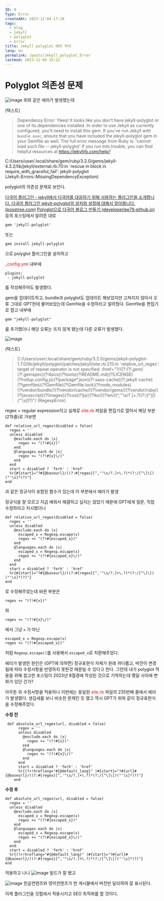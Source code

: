 ```yaml
---
ID: 0
Type: Error
createdAt: 2023-12-04 17:18
tags:
  - blog
  - jekyll
  - polyglot
  - error
title: Jekyll polyglot 에러 처리
lang: ko
permalink: /posts/Jekyll_polyglot_Error
lastmod: 2023-12-04 15:22
---
```

# Polyglot 의존성 문제
![image](https://github.com/hionpu/hionpu.github.io/assets/111286364/c9f5de67-c2b2-45e1-9bfd-00c92524ac97)
위와 같은 에러가 발생했는데

(텍스트)
>Dependency Error: Yikes! It looks like you don't have jekyll-polyglot or one of its dependencies installed. In order to use Jekyll as currently configured, you'll need to install this gem. If you've run Jekyll with `bundle exec`, ensure that you have included the jekyll-polyglot gem in your Gemfile as well. The full error message from Ruby is: 'cannot load such file -- jekyll-polyglot' If you run into trouble, you can find helpful resources at https://jekyllrb.com/help/!
>
C:/Users/user/.local/share/gem/ruby/3.2.0/gems/jekyll-4.3.2/lib/jekyll/external.rb:70:in `rescue in block in require_with_graceful_fail': jekyll-polyglot (Jekyll::Errors::MissingDependencyException)

polyglot의 의존성 문제로 보인다. 

[다국어 플러그인 - jekyll에서 다국어를 대응하기 위해 사용하는 플러그인을 소개합니다. 다국어 플러그인 jekyll-polyglot의 설치와 설정에 대해서 알아봅니다. (posstree.com)](https://deku.posstree.com/ko/jekyll/multi-languages-plugin/?fbclid=IwAR0QSbEdz_KGj4C4DHggh1aFAhVFoUzv35E3bsnf7eRa8tG79REkvVaQorQ)
[Polyglot으로 다국어 블로그 만들기 (developerlee79.github.io)](https://developerlee79.github.io/blog/polyglot)
등의 포스팅에서 알려준 대로

```
gem 'jekyll-polyglot'
```
또는
```
gem install jekyll-polyglot
```
으로 polyglot 플러그인을 설치하고

<font color = "red">_config.yml </font>내부에 
```
plugins: 
 - jekyll-polyglot
```
를 작성해주어도 발생했다.

gem을 업데이트하고, bundle과 polyglot도 업데이트 해보았지만 고쳐지지 않아서 오류 그대로 GPT한테 물어보았는데 Gemfile을 수정하라고 알려줬다. Gemfile을 편집기로 열고 내부에
```
gem "jekyll-polyglot"
```
를 추가했더니 해당 오류는 뜨지 않게 됐는데 다른 오류가 발생했다.

![image](https://github.com/hionpu/hionpu.github.io/assets/111286364/2118171b-7556-43b8-86b9-6ac2236cfc2b)

(텍스트)
> C:/Users/user/.local/share/gem/ruby/3.2.0/gems/jekyll-polyglot-1.7.0/lib/jekyll/polyglot/patches/jekyll/site.rb:215:in `relative_url_regex': target of repeat operator is not specified: /href="?\/((?:(?!*.gem)(?!*.gemspec)(?!docs)(?!tools)(?!README.md)(?!LICENSE)(?!rollup.config.js)(?!package*.json)(?!.sass-cache)(?!.jekyll-cache)(?!gemfiles)(?!Gemfile)(?!Gemfile.lock)(?!node_modules)(?!vendor\/bundle\/)(?!vendor\/cache\/)(?!vendor\/gems\/)(?!vendor\/ruby\/)(?!javascript)(?!images)(?!css)(?!ja\/)(?!ko\/)(?!en\/)[^,'"\s\/?.]+\.?)*(?:\/[^\]\[)("'\s]*)?)"/ (RegexpError)

regex = regular expression이고 실제로 <font color = "red">site.rb </font> 파일을 편집기로 열어서 해당 부분(215줄)로 가보면

```
def relative_url_regex(disabled = false)
  regex = ''
  unless disabled
    @exclude.each do |x|
      regex += "(?!#{x})"
    end
    @languages.each do |x|
      regex += "(?!#{x}\/)"
    end
  end
  start = disabled ? 'ferh' : 'href'
  %r{#{start}="?#{@baseurl}/((?:#{regex}[^,'"\s/?.]+\.?)*(?:/[^\]\[)("'\s]*)?)"}
end
```

과 같은 정규식이 포함된 함수가 있는데 이 부분에서 에러가 발생

정규식을 잘 모르고 지금 배워서 해결하고 싶지는 않았기 때문에 GPT에게 질문, 직접 수정하라고 지시했더니 

```
def relative_url_regex(disabled = false)
  regex = ''
  unless disabled
    @exclude.each do |x|
      escaped_x = Regexp.escape(x)
      regex += "(?!#{escaped_x})"
    end
    @languages.each do |x|
      escaped_x = Regexp.escape(x)
      regex += "(?!#{escaped_x}\/)"
    end
  end
  start = disabled ? 'ferh' : 'href'
  %r{#{start}="?#{@baseurl}/((?:#{regex}[^,'"\s/?.]+\.?)*(?:/[^\]\[)("'\s]*)?)"}
end
```

로 수정해주었는데 바뀐 부분은
```
regex += "(?!#{x})"
```
와
```
regex += "(?!#{x}\/)"
```
에서 그냥 `x` 가 아닌

```
escaped_x = Regexp.escape(x)
regex += "(?!#{escaped_x})"
```

처럼 `Regexp.escape()`를 사용해서 `escaped_x`로 치환해주었다.

에러가 발생한 원인은 (GPT에 의하면) 정규표현식 자체가 원래 까다롭고, 버전이 변경됨에 따라 수정사항을 반영하지 못한것 때문일 수 있다고 한다. 그런데 내가 polyglot 적용을 위해 참고한 포스팅이 2023년 8월경에 작성된 것으로 기억하는데 몇달 사이에 변화가 있던 건가?

아무튼 위 수정사항을 적용하니 이번에는 동일한 <font color = "red">site.rb </font> 파일의 235번째 줄에서 에러가 발생했다. 생김새를 보니 비슷한 문제인 듯 했고 역시 GPT가 위와 같이 정규표현식을 수정해주었다.

__수정 전__
```
 def absolute_url_regex(url, disabled = false)
      regex = ''
      unless disabled
        @exclude.each do |x|
          regex += "(?!#{x})"
        end
        @languages.each do |x|
          regex += "(?!#{x}\/)"
        end
      end
      start = disabled ? 'ferh' : 'href'
      %r{(?<!hreflang="#{@default_lang}" )#{start}="?#{url}#{@baseurl}/((?:#{regex}[^,'"\s/?.]+\.?)*(?:/[^\]\[)("'\s]*)?)"}
    end
```

__수정 후__
```
def absolute_url_regex(url, disabled = false)
  regex = ''
  unless disabled
    @exclude.each do |x|
      escaped_x = Regexp.escape(x)
      regex += "(?!#{escaped_x})"
    end
    @languages.each do |x|
      escaped_x = Regexp.escape(x)
      regex += "(?!#{escaped_x}\/)"
    end
  end
  start = disabled ? 'ferh' : 'href'
  %r{(?<!hreflang="#{@default_lang}" )#{start}="?#{url}#{@baseurl}/((?:#{regex}[^,'"\s/?.]+\.?)*(?:/[^\]\[)("'\s]*)?)"}
end
```

적용하고 나니 
![image](https://github.com/hionpu/hionpu.github.io/assets/111286364/fef41fa3-8a97-49e9-ac25-031ffe1dc1b4)
빌드가 잘 됐고

![image](https://github.com/hionpu/hionpu.github.io/assets/111286364/f715ed0f-353a-44f5-9912-41845ab9a0d8)
한글컨텐츠와 영어컨텐츠가 한 게시물에서 버전만 달리하여 잘 표시된다.

이제 플러그인을 깃헙에서 적용시키고 SEO 최적화를 할 것이다.